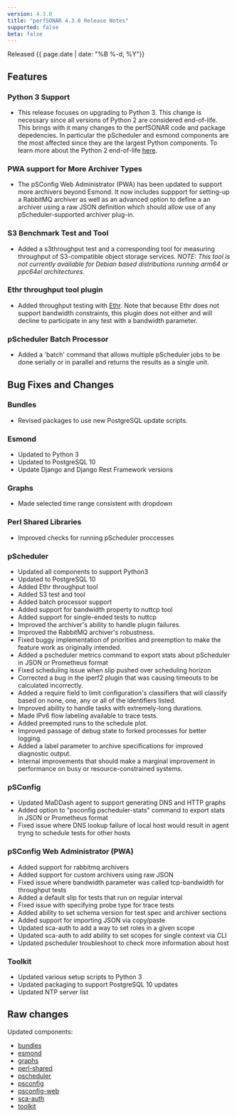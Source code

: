 ```yaml
---
version: 4.3.0
title: "perfSONAR 4.3.0 Release Notes"
supported: false
beta: false
---
```


Released {{ page.date | date: "%B %-d, %Y"}}

Features
--------

### Python 3 Support

- This release focuses on upgrading to Python 3. This change is necessary since all versions of Python 2 are considered end-of-life. This brings with it many changes to the perfSONAR code and package depedencies. In particular the pScheduler and esmond components are the most affected since they are the largest Python components. To learn more about the Python 2 end-of-life [here](https://www.python.org/doc/sunset-python-2/). 

### PWA support for More Archiver Types

- The pSConfig Web Administrator (PWA) has been updated to support more archivers beyond Esmond. It now includes suppport for setting-up a RabbitMQ archiver as well as an advanced option to define a an archiver using a raw JSON definition which should allow use of any pScheduler-supported archiver plug-in. 

### S3 Benchmark Test and Tool

- Added a s3throughput test and a corresponding tool for measuring throughput of S3-compatible object storage services. *NOTE: This tool is not currently available for Debian based distributions running arm64 or ppc64el architectures.*

### Ethr throughput tool plugin

- Added throughput testing with [Ethr](https://github.com/microsoft/ethr). Note that because Ethr does not support bandwidth constraints, this plugin does not either and will decline to participate in any test with a bandwidth parameter.

### pScheduler Batch Processor

- Added a 'batch' command that allows multiple pScheduler jobs to be done serially or in parallel and returns the results as a single unit.

Bug Fixes and Changes
---------------------

### Bundles
 - Revised packages to use new PostgreSQL update scripts. 

### Esmond
 - Updated to Python 3
 - Updated to PostgreSQL 10
 - Update Django and Django Rest Framework versions

### Graphs
- Made selected time range consistent with dropdown

### Perl Shared Libraries
- Improved checks for running pScheduler proccesses

### pScheduler
 - Updated all components to support Python3
 - Updated to PostgreSQL 10
 - Added Ethr throughput tool
 - Added S3 test and tool
 - Added batch processor support
 - Added support for bandwidth property to nuttcp tool
 - Added support for single-ended tests to nuttcp
 - Improved the archiver's ability to handle plugin failures.
 - Improved the RabbitMQ archiver's robustness.
 - Fixed buggy implementation of priorities and preemption to make the feature work as originally intended.
 - Added a pscheduler metrics command to export stats about pScheduler in JSON or Prometheus format
 - Fixed scheduling issue when slip pushed over scheduling horizon
 - Corrected a bug in the iperf2 plugin that was causing timeouts to be calculated incorrectly.
 - Added a require field to limit configuration's classifiers that will classify based on none, one, any or all of the identifiers listed.
 - Improved ability to handle tasks with extremely-long durations.
 - Made IPv6 flow labeling available to trace tests.
 - Added preempted runs to the schedule plot.
 - Improved passage of debug state to forked processes for better logging.
 - Added a label parameter to archive specifications for improved diagnostic output.
 - Internal improvements that should make a marginal improvement in performance on busy or resource-constrained systems.

### pSConfig
 - Updated MaDDash agent to support generating DNS and HTTP graphs
 - Added option to "psconfig pscheduler-stats" command to export stats in JSON or Prometheus format
 - Fixed issue where DNS lookup failure of local host would result in agent tryng to schedule tests for other hosts

### pSConfig Web Administrator (PWA)
 - Added support for rabbitmq archivers
 - Added support for custom archivers using raw JSON
 - Fixed issue where bandwidth parameter was called tcp-bandwidth for throughput tests
 - Added a default slip for tests that run on regular interval
 - Fixed issue with  specifying probe type for trace tests
 - Added ability to set schema version for test spec and archiver sections
 - Added support for importing JSON via copy/paste
 - Updated sca-auth to add a way to set roles in a given scope
 - Updated sca-auth to add ability to set scopes for single context via CLI
 - Updated pscheduler troubleshoot to check more information about host

### Toolkit
- Updated various setup scripts to Python 3
- Updated packaging to support PostgreSQL 10 updates
- Updated NTP server list

Raw changes
-----------

Updated components:

-   [bundles](https://github.com/perfsonar/bundles/compare/v4.2.4...v4.3.0)
-   [esmond](https://github.com/perfsonar/esmond/compare/v4.2.4...v4.3.0)
-   [graphs](https://github.com/perfsonar/graphs/compare/v4.2.4...v4.3.0)
-   [perl-shared](https://github.com/perfsonar/perl-shared/compare/v4.2.4...v4.3.0)
-   [pscheduler](https://github.com/perfsonar/pscheduler/compare/v4.2.4...v4.3.0)
-   [psconfig](https://github.com/perfsonar/psconfig/compare/v4.2.4...v4.3.0)
-   [psconfig-web](https://github.com/perfsonar/psconfig-web/compare/v4.2.4...v4.3.0)
-   [sca-auth](https://github.com/perfsonar/sca-auth/compare/v4.2.4...v4.3.0)
-   [toolkit](https://github.com/perfsonar/toolkit/compare/v4.2.4...v4.3.0)
